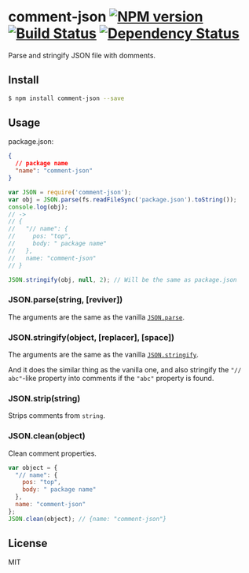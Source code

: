 # comment-json [![NPM version](https://badge.fury.io/js/comment-json.svg)](http://badge.fury.io/js/comment-json) [![Build Status](https://travis-ci.org/kaelzhang/node-comment-json.svg?branch=master)](https://travis-ci.org/kaelzhang/node-comment-json) [![Dependency Status](https://gemnasium.com/kaelzhang/node-comment-json.svg)](https://gemnasium.com/kaelzhang/node-comment-json)

Parse and stringify JSON file with domments.

## Install

```sh
$ npm install comment-json --save
```

## Usage

package.json:

```json
{
  // package name
  "name": "comment-json"
}
```

```js
var JSON = require('comment-json');
var obj = JSON.parse(fs.readFileSync('package.json').toString());
console.log(obj);
// ->
// {
//   "// name": {
//     pos: "top",
//     body: " package name"
//   },
//   name: "comment-json"
// }

JSON.stringify(obj, null, 2); // Will be the same as package.json
```

### JSON.parse(string, [reviver])

The arguments are the same as the vanilla [`JSON.parse`](https://developer.mozilla.org/en-US/docs/Web/JavaScript/Reference/Global_Objects/JSON/parse).


### JSON.stringify(object, [replacer], [space])

The arguments are the same as the vanilla [`JSON.stringify`](https://developer.mozilla.org/en-US/docs/Web/JavaScript/Reference/Global_Objects/JSON/stringify).

And it does the similar thing as the vanilla one, and also stringify the `"// abc"`-like property into comments if the `"abc"` property is found.


### JSON.strip(string)

Strips comments from `string`.

### JSON.clean(object)

Clean comment properties.

```js
var object = {
  "// name": {
    pos: "top",
    body: " package name"
  },
  name: "comment-json"
};
JSON.clean(object); // {name: "comment-json"}
```

## License

MIT
